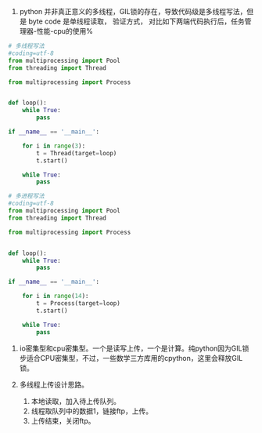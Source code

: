 1. python 并非真正意义的多线程，GIL锁的存在，导致代码级是多线程写法，但是 byte code 是单线程读取，
   验证方式， 对比如下两端代码执行后，任务管理器-性能-cpu的使用%
```python
# 多线程写法
#coding=utf-8
from multiprocessing import Pool
from threading import Thread

from multiprocessing import Process


def loop():
    while True:
        pass

if __name__ == '__main__':

    for i in range(3):
        t = Thread(target=loop)
        t.start()

    while True:
        pass
```

```python
# 多进程写法
#coding=utf-8
from multiprocessing import Pool
from threading import Thread

from multiprocessing import Process


def loop():
    while True:
        pass

if __name__ == '__main__':

    for i in range(14):
        t = Process(target=loop)
        t.start()

    while True:
        pass

```

1. io密集型和cpu密集型。一个是读写上传，一个是计算。纯python因为GIL锁步适合CPU密集型，不过，一些数学三方库用的cpython，这里会释放GIL锁。


1. 多线程上传设计思路。
   1. 本地读取，加入待上传队列。
   2. 线程取队列中的数据1，链接ftp，上传。
   3. 上传结束，关闭ftp。